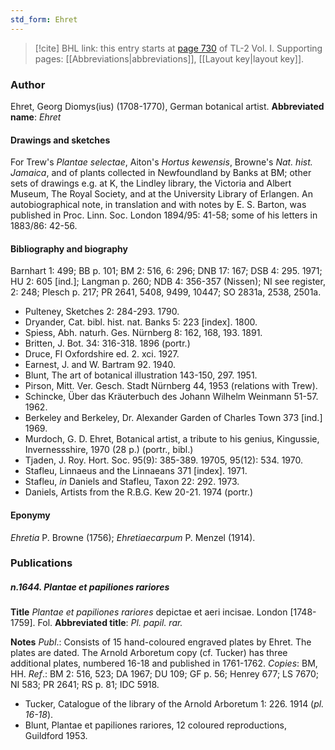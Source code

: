 ```yaml
---
std_form: Ehret
---
```


> [!cite] BHL link: this entry starts at [page 730](https://www.biodiversitylibrary.org/page/33120861) of TL-2 Vol. I.
> Supporting pages: [[Abbreviations|abbreviations]], [[Layout key|layout key]].

### Author

Ehret, Georg Diomys(ius) (1708-1770), German botanical artist. 
**Abbreviated name**: *Ehret*

#### Drawings and sketches

For Trew's *Plantae selectae*, Aiton's *Hortus kewensis*, Browne's *Nat. hist. Jamaica*, and of plants collected in Newfoundland by Banks at BM; other sets of drawings e.g. at K, the Lindley library, the Victoria and Albert Museum, The Royal Society, and at the University Library of Erlangen. An autobiographical note, in translation and with notes by E. S. Barton, was published in Proc. Linn. Soc. London 1894/95: 41-58; some of his letters in 1883/86: 42-56.

#### Bibliography and biography

Barnhart 1: 499; BB p. 101; BM 2: 516, 6: 296; DNB 17: 167; DSB 4: 295. 1971; HU 2: 605 \[ind.\]; Langman p. 260; NDB 4: 356-357 (Nissen); NI see register, 2: 248; Plesch p. 217; PR 2641, 5408, 9499, 10447; SO 2831a, 2538, 2501a.
- Pulteney, Sketches 2: 284-293. 1790.
- Dryander, Cat. bibl. hist. nat. Banks 5: 223 \[index\]. 1800.
- Spiess, Abh. naturh. Ges. Nürnberg 8: 162, 168, 193. 1891.
- Britten, J. Bot. 34: 316-318. 1896 (portr.)
- Druce, Fl Oxfordshire ed. 2. xci. 1927.
- Earnest, J. and W. Bartram 92. 1940.
- Blunt, The art of botanical illustration 143-150, 297. 1951.
- Pirson, Mitt. Ver. Gesch. Stadt Nürnberg 44, 1953 (relations with Trew).
- Schincke, Über das Kräuterbuch des Johann Wilhelm Weinmann 51-57. 1962.
- Berkeley and Berkeley, Dr. Alexander Garden of Charles Town 373 \[ind.\] 1969.
- Murdoch, G. D. Ehret, Botanical artist, a tribute to his genius, Kingussie, Invernessshire, 1970 (28 p.) (portr., bibl.)
- Tjaden, J. Roy. Hort. Soc. 95(9): 385-389. 19705, 95(12): 534. 1970.
- Stafleu, Linnaeus and the Linnaeans 371 \[index\]. 1971.
- Stafleu, *in* Daniels and Stafleu, Taxon 22: 292. 1973.
- Daniels, Artists from the R.B.G. Kew 20-21. 1974 (portr.)

#### Eponymy

*Ehretia* P. Browne (1756); *Ehretiaecarpum* P. Menzel (1914).

### Publications

##### n.1644. Plantae et papiliones rariores

**Title**
*Plantae et papiliones rariores* depictae et aeri incisae. London \[1748-1759\]. Fol.
**Abbreviated title**: *Pl. papil. rar.*

**Notes**
*Publ*.: Consists of 15 hand-coloured engraved plates by Ehret. The plates are dated. The Arnold Arboretum copy (cf. Tucker) has three additional plates, numbered 16-18 and published in 1761-1762. *Copies*: BM, HH.
*Ref*.: BM 2: 516, 523; DA 1967; DU 109; GF p. 56; Henrey 677; LS 7670; NI 583; PR 2641; RS p. 81; IDC 5918.
- Tucker, Catalogue of the library of the Arnold Arboretum 1: 226. 1914 (*pl. 16-18*).
- Blunt, Plantae et papiliones rariores, 12 coloured reproductions, Guildford 1953.


